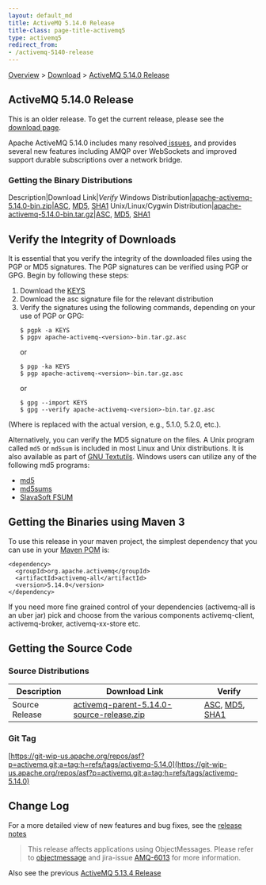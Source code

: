 ```yaml
---
layout: default_md
title: ActiveMQ 5.14.0 Release 
title-class: page-title-activemq5
type: activemq5
redirect_from:
- /activemq-5140-release
---
```


[Overview](overview) > [Download](download) > [ActiveMQ 5.14.0 Release](activemq-5140-release)

ActiveMQ 5.14.0 Release
-----------------------

<div class="alert alert-warning">
  This is an older release. To get the current release, please see the <a href="{{site.baseurl}}/components/classic/download" class="alert-link">download page</a>.
</div>

Apache ActiveMQ 5.14.0 includes many resolved[ issues](https://issues.apache.org/jira/secure/ReleaseNote.jspa?projectId=12311210&version=12334188), and provides several new features including AMQP over WebSockets and improved support durable subscriptions over a network bridge.

### Getting the Binary Distributions

Description|Download Link|_Verify_
Windows Distribution|[apache-activemq-5.14.0-bin.zip](https://archive.apache.org/dist/activemq/5.14.0/apache-activemq-5.14.0-bin.zip)|[ASC](https://archive.apache.org/dist/activemq/5.14.0/apache-activemq-5.14.0-bin.zip.asc), [MD5](https://archive.apache.org/dist/activemq/5.14.0/apache-activemq-5.14.0-bin.zip.md5), [SHA1](https://archive.apache.org/dist/activemq/5.14.0/apache-activemq-5.14.0-bin.zip.sha1)
Unix/Linux/Cygwin Distribution|[apache-activemq-5.14.0-bin.tar.gz](https://archive.apache.org/dist/activemq/5.14.0/apache-activemq-5.14.0-bin.tar.gz)|[ASC](https://archive.apache.org/dist/activemq/5.14.0/apache-activemq-5.14.0-bin.tar.gz.asc), [MD5](https://archive.apache.org/dist/activemq/5.14.0/apache-activemq-5.14.0-bin.tar.gz.md5), [SHA1](https://archive.apache.org/dist/activemq/5.14.0/apache-activemq-5.14.0-bin.tar.gz.sha1)

Verify the Integrity of Downloads
---------------------------------

It is essential that you verify the integrity of the downloaded files using the PGP or MD5 signatures. The PGP signatures can be verified using PGP or GPG. Begin by following these steps:

1.  Download the [KEYS](http://www.apache.org/dist/activemq/KEYS)
2.  Download the asc signature file for the relevant distribution
3.  Verify the signatures using the following commands, depending on your use of PGP or GPG:
    ```
    $ pgpk -a KEYS
    $ pgpv apache-activemq-<version>-bin.tar.gz.asc
    ```
    or
    ```
    $ pgp -ka KEYS
    $ pgp apache-activemq-<version>-bin.tar.gz.asc
    ```
    or
    ```
    $ gpg --import KEYS
    $ gpg --verify apache-activemq-<version>-bin.tar.gz.asc
    ```

(Where <version> is replaced with the actual version, e.g., 5.1.0, 5.2.0, etc.).

Alternatively, you can verify the MD5 signature on the files. A Unix program called `md5` or `md5sum` is included in most Linux and Unix distributions. It is also available as part of [GNU Textutils](http://www.gnu.org/software/textutils/textutils.html). Windows users can utilize any of the following md5 programs:

*   [md5](http://www.fourmilab.ch/md5/)
*   [md5sums](http://www.pc-tools.net/win32/md5sums/)
*   [SlavaSoft FSUM](http://www.slavasoft.com/fsum/)

Getting the Binaries using Maven 3
----------------------------------

To use this release in your maven project, the simplest dependency that you can use in your [Maven POM](http://maven.apache.org/guides/introduction/introduction-to-the-pom.html) is:
```
<dependency>
  <groupId>org.apache.activemq</groupId>
  <artifactId>activemq-all</artifactId>
  <version>5.14.0</version>
</dependency>
```
If you need more fine grained control of your dependencies (activemq-all is an uber jar) pick and choose from the various components activemq-client, activemq-broker, activemq-xx-store etc.

Getting the Source Code
-----------------------

### Source Distributions

Description|Download Link|Verify
---|---|---
Source Release|[activemq-parent-5.14.0-source-release.zip](https://archive.apache.org/dist/activemq/5.14.0/activemq-parent-5.14.0-source-release.zip)|[ASC](https://archive.apache.org/dist/activemq/5.14.0/activemq-parent-5.14.0-source-release.zip.asc), [MD5](https://archive.apache.org/dist/activemq/5.14.0/activemq-parent-5.14.0-source-release.zip.md5), [SHA1](https://archive.apache.org/dist/activemq/5.14.0/activemq-parent-5.14.0-source-release.zip.sha1)

### Git Tag

[https://git-wip-us.apache.org/repos/asf?p=activemq.git;a=tag;h=refs/tags/activemq-5.14.0](https://git-wip-us.apache.org/repos/asf?p=activemq.git;a=tag;h=refs/tags/activemq-5.14.0)

Change Log
----------

For a more detailed view of new features and bug fixes, see the [release notes](https://issues.apache.org/jira/secure/ReleaseNote.jspa?projectId=12311210&version=12334188)

> This release affects applications using ObjectMessages. Please refer to [objectmessage](objectmessage) and jira-issue [AMQ-6013](https://issues.apache.org/jira/browse/AMQ-6013) for more information.

Also see the previous [ActiveMQ 5.13.4 Release](activemq-5134-release)

